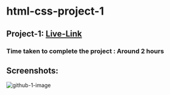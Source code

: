 # html-css-project-1

## Project-1: [Live-Link](html-css-proj-1.netlify.app)

### Time taken to complete the project : Around 2 hours

## Screenshots:


![github-1-image](https://user-images.githubusercontent.com/110112176/186345068-1cce8203-95a0-4a1a-986b-53063155f9cc.png)

